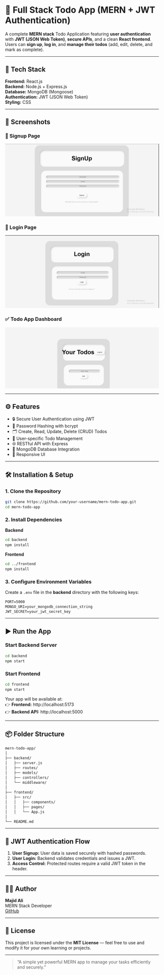 # 📝 Full Stack Todo App (MERN + JWT Authentication)

A complete **MERN stack** Todo Application featuring **user authentication** with **JWT (JSON Web Token)**, **secure APIs**, and a clean **React frontend**.  
Users can **sign up**, **log in**, and **manage their todos** (add, edit, delete, and mark as complete).

---

## 🚀 Tech Stack

**Frontend:** React.js  
**Backend:** Node.js + Express.js  
**Database:** MongoDB (Mongoose)  
**Authentication:** JWT (JSON Web Token)  
**Styling:** CSS   

---

## 📸 Screenshots

### 🔐 Signup Page
![Signup](./1.png)

### 🔑 Login Page
![Login](./2.png)

### ✅ Todo App Dashboard
![Todo App](./3.png)

---

## ⚙️ Features

- 🔒 Secure User Authentication using JWT  
- 🧠 Password Hashing with bcrypt  
- 🗂️ Create, Read, Update, Delete (CRUD) Todos  
- 🧾 User-specific Todo Management  
- 🌐 RESTful API with Express  
- 💾 MongoDB Database Integration  
- 📱 Responsive UI  

---

## 🛠️ Installation & Setup

### 1. Clone the Repository
```bash
git clone https://github.com/your-username/mern-todo-app.git
cd mern-todo-app
```

### 2. Install Dependencies

**Backend**
```bash
cd backend
npm install
```

**Frontend**
```bash
cd ../frontend
npm install
```

### 3. Configure Environment Variables

Create a `.env` file in the **backend** directory with the following keys:

```
PORT=5000
MONGO_URI=your_mongodb_connection_string
JWT_SECRET=your_jwt_secret_key
```

---

## ▶️ Run the App

### Start Backend Server
```bash
cd backend
npm start
```

### Start Frontend
```bash
cd frontend
npm start
```

Your app will be available at:  
👉 **Frontend:** http://localhost:5173  
👉 **Backend API:** http://localhost:5000  

---

## 📦 Folder Structure

```
mern-todo-app/
│
├── backend/
│   ├── server.js
│   ├── routes/
│   ├── models/
│   ├── controllers/
│   └── middleware/
│
├── frontend/
│   ├── src/
│   │   ├── components/
│   │   ├── pages/
│   │   └── App.js
│
└── README.md
```

---

## 🔐 JWT Authentication Flow

1. **User Signup:** User data is saved securely with hashed passwords.  
2. **User Login:** Backend validates credentials and issues a JWT.  
3. **Access Control:** Protected routes require a valid JWT token in the header.  

---

## 🧑‍💻 Author

**Majid Ali**  
MERN Stack Developer  
[GitHub](https://github.com/your-username)

---

## 🌟 License

This project is licensed under the **MIT License** — feel free to use and modify it for your own learning or projects.

---

> “A simple yet powerful MERN app to manage your tasks efficiently and securely.”  


